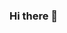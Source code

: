 ### Hi there 👋

<!--
**SusmithaMuppalla/SusmithaMuppalla** is a ✨ _special_ ✨ repository because its `README.md` (this file) appears on your GitHub profile.

Here are some ideas to get you started:

- 🔭 I’m currently working on web apps...
- 🌱 I’m currently learning Applied computer science ...
- 👯 I’m looking to collaborate on knwledge on java...
- 🤔 I’m looking for help with  ...
- 💬 Ask me about anything...
- 📫 How to reach me by email ...
- 😄 Pronouns: ...
- ⚡ Fun fact: carking jokes ...
-->
